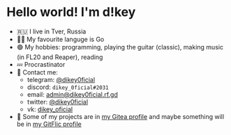# Hello world! I'm d!key
 - :ru: I live in Tver, Russia
 - 👨‍💻 My favourite languge is Go
 - 🟢 My hobbies: programming, playing the guitar (classic), making music (in FL20 and Reaper), reading
 - 💤 Procrastinator
 - 💬 Contact me: 
    - telegram: [@dikey0ficial](https://t.me/dikey0ficial)
    - discord: `dikey_0ficial#2031`
    - email: [admin@dikey0ficial.rf.gd](mailto:admin@dikey0ficial.rf.gd)
    - twitter: [@dikey0ficial](https://twitter.com/@dikey0ficial)
    - vk: [dikey_oficial](https://vk.com/dikey_oficial)
 - 📃 Some of my projects are in [my Gitea profile](https://gitea.com/dikey0ficial) and maybe something will be in [my GitFlic profile](https://gitflic.ru/user/dikey0ficial) 
